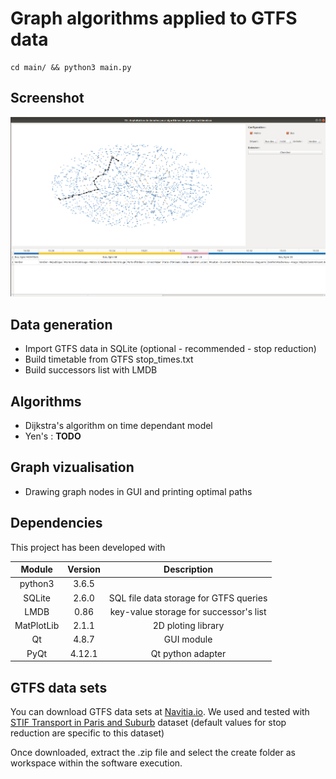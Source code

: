 # Graph algorithms applied to GTFS data

```
cd main/ && python3 main.py
```

## Screenshot

![Execution example](./src/with_times.png)

## Data generation

- Import GTFS data in SQLite (optional - recommended - stop reduction)
- Build timetable from GTFS stop_times.txt
- Build successors list with LMDB

## Algorithms

- Dijkstra's algorithm on time dependant model
- Yen's : **TODO**

## Graph vizualisation

- Drawing graph nodes in GUI and printing optimal paths

## Dependencies

This project has been developed with

| Module   | Version  | Description                            |
|:--------:|:--------:|:--------------------------------------:|
| python3  | 3.6.5    |                                        |
| SQLite   | 2.6.0    | SQL file data storage for GTFS queries |
| LMDB     | 0.86     | key-value storage for successor's list | 
|MatPlotLib| 2.1.1    | 2D ploting library                     |
| Qt       | 4.8.7    | GUI module                             |
| PyQt     | 4.12.1   | Qt python adapter                      |

## GTFS data sets

You can download GTFS data sets at [Navitia.io](https://www.navitia.io/datasets). We used and tested with [STIF Transport in Paris and Suburb](https://navitia.opendatasoft.com/explore/dataset/fr-idf/table/?sort=type_file) dataset (default values for stop reduction are specific to this dataset)

Once downloaded, extract the .zip file and select the create folder as workspace within the software execution. 